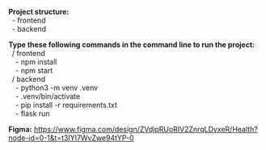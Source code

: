 <b>Project structure:</b><br/>
&ensp;- frontend<br/>
&ensp;- backend<br/>

<b>Type these following commands in the command line to run the project:</b><br>
&ensp;/ frontend</br>
&ensp;&ensp;- npm install</br>
&ensp;&ensp;- npm start</br>
&ensp;/ backend</br>
&ensp;&ensp;- python3 -m venv .venv <br/>
&ensp;&ensp;- .venv/bin/activate <br/>
&ensp;&ensp;- pip install -r requirements.txt <br/>
&ensp;&ensp;- flask run <br/>

<b>Figma:</b> https://www.figma.com/design/ZVdjpRUoRIV2ZnrqLDvxeR/Health?node-id=0-1&t=t3IYI7WvZwe94tYP-0

